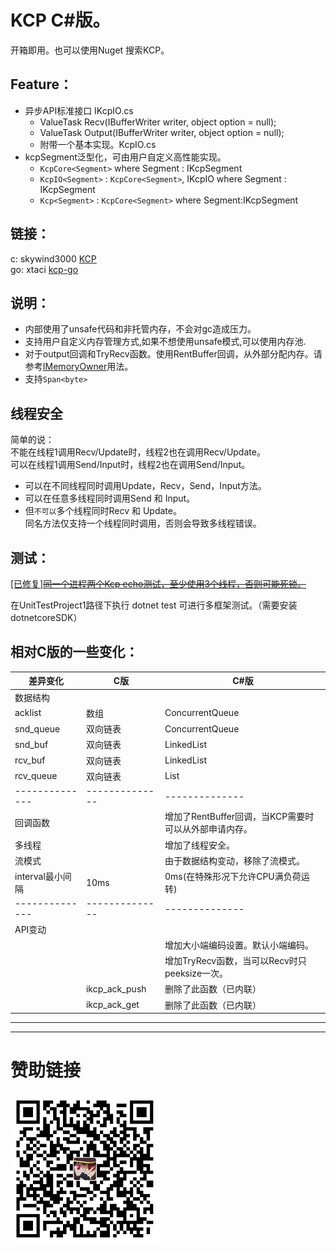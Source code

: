 # KCP C#版。
开箱即用。也可以使用Nuget 搜索KCP。

## Feature：

- 异步API标准接口 IKcpIO.cs
  - ValueTask Recv(IBufferWriter<byte> writer, object option = null);
  - ValueTask Output(IBufferWriter<byte> writer, object option = null);
  - 附带一个基本实现。KcpIO.cs
- kcpSegment泛型化，可由用户自定义高性能实现。
  - `KcpCore<Segment>`  where Segment : IKcpSegment
  - `KcpIO<Segment>` : `KcpCore<Segment>`, IKcpIO  where Segment : IKcpSegment
  - `Kcp<Segment>` : `KcpCore<Segment>` where Segment:IKcpSegment

## 链接：

c: skywind3000 [KCP](https://github.com/skywind3000/kcp)  
go: xtaci [kcp-go](https://github.com/xtaci/kcp-go)  

## 说明：

- 内部使用了unsafe代码和非托管内存，不会对gc造成压力。
- 支持用户自定义内存管理方式,如果不想使用unsafe模式,可以使用内存池.
- 对于output回调和TryRecv函数。使用RentBuffer回调，从外部分配内存。请参考[IMemoryOwner](https://docs.microsoft.com/en-us/dotnet/standard/memory-and-spans/memory-t-usage-guidelines)用法。
- 支持`Span<byte>`

## 线程安全
简单的说：  
不能在线程1调用Recv/Update时，线程2也在调用Recv/Update。  
可以在线程1调用Send/Input时，线程2也在调用Send/Input。

- 可以在不同线程同时调用Update，Recv，Send，Input方法。  
- 可以在任意多线程同时调用Send 和 Input。  
- 但`不可以`多个线程同时Recv 和 Update。  
  同名方法仅支持一个线程同时调用，否则会导致多线程错误。  

## 测试：
[[已修复]~~同一个进程两个Kcp echo测试，至少使用3个线程，否则可能死锁。~~](Image/deadlock.jpg)

在UnitTestProject1路径下执行 dotnet test 可进行多框架测试。（需要安装dotnetcoreSDK）

## 相对C版的一些变化：

| 差异变化         | C版            | C#版                                                  |
| ---------------- | -------------- | ----------------------------------------------------- |
| 数据结构         |                |                                                       |
| acklist          | 数组           | ConcurrentQueue                                       |
| snd_queue        | 双向链表       | ConcurrentQueue                                       |
| snd_buf          | 双向链表       | LinkedList                                            |
| rcv_buf          | 双向链表       | LinkedList                                            |
| rcv_queue        | 双向链表       | List                                                  |
| --------------   | -------------- | --------------                                        |
| 回调函数         |                | 增加了RentBuffer回调，当KCP需要时可以从外部申请内存。 |
| 多线程           |                | 增加了线程安全。                                      |
| 流模式           |                | 由于数据结构变动，移除了流模式。                      |
| interval最小间隔 | 10ms           | 0ms(在特殊形况下允许CPU满负荷运转)                    |
| --------------   | -------------- | --------------                                        |
| API变动          |                |                                                       |
|                  |                | 增加大小端编码设置。默认小端编码。                    |
|                  |                | 增加TryRecv函数，当可以Recv时只peeksize一次。         |
|                  | ikcp_ack_push  | 删除了此函数（已内联）                                |
|                  | ikcp_ack_get   | 删除了此函数（已内联）                                |


---
---
# 赞助链接

![支付宝](https://github.com/KumoKyaku/KumoKyaku.github.io/blob/develop/source/_posts/%E5%9B%BE%E5%BA%8A/alipay.png)



